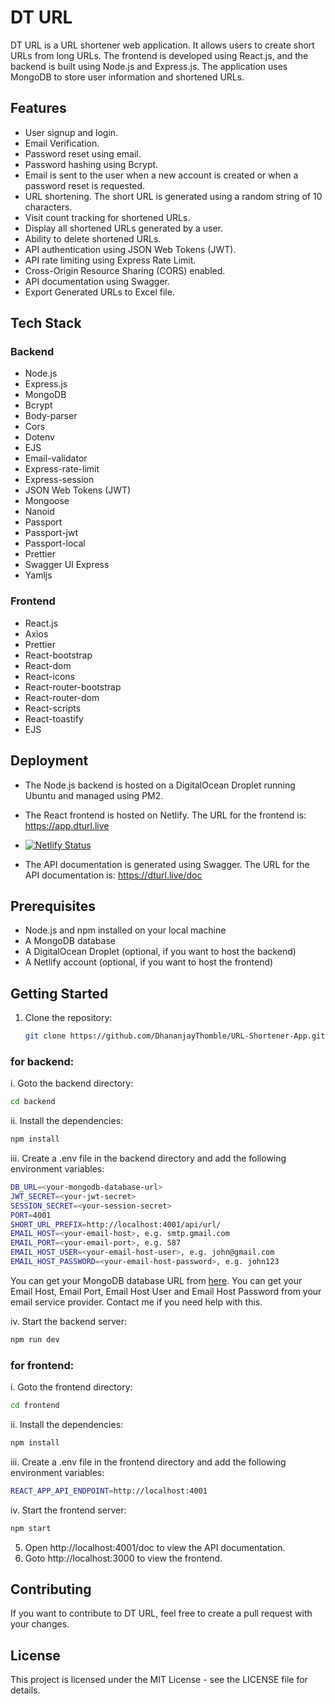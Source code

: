 # DT URL

DT URL is a URL shortener web application. It allows users to create short URLs from long URLs. The frontend is
developed using React.js, and the backend is built using Node.js and Express.js. The application uses MongoDB to store
user information and shortened URLs.

## Features

- User signup and login.
- Email Verification.
- Password reset using email.
- Password hashing using Bcrypt.
- Email is sent to the user when a new account is created or when a password reset is requested.
- URL shortening. The short URL is generated using a random string of 10 characters.
- Visit count tracking for shortened URLs.
- Display all shortened URLs generated by a user.
- Ability to delete shortened URLs.
- API authentication using JSON Web Tokens (JWT).
- API rate limiting using Express Rate Limit.
- Cross-Origin Resource Sharing (CORS) enabled.
- API documentation using Swagger.
- Export Generated URLs to Excel file.


## Tech Stack

### Backend

- Node.js
- Express.js
- MongoDB
- Bcrypt
- Body-parser
- Cors
- Dotenv
- EJS
- Email-validator
- Express-rate-limit
- Express-session
- JSON Web Tokens (JWT)
- Mongoose
- Nanoid
- Passport
- Passport-jwt
- Passport-local
- Prettier
- Swagger UI Express
- Yamljs

### Frontend

- React.js
- Axios
- Prettier
- React-bootstrap
- React-dom
- React-icons
- React-router-bootstrap
- React-router-dom
- React-scripts
- React-toastify
- EJS

## Deployment

- The Node.js backend is hosted on a DigitalOcean Droplet running Ubuntu and managed using PM2.

- The React frontend is hosted on Netlify. The URL for the frontend is: https://app.dturl.live
    
- [![Netlify Status](https://api.netlify.com/api/v1/badges/80999b21-48a6-4c22-8c83-6a0e55f79f5d/deploy-status)](https://app.netlify.com/sites/dturl/deploys)
- The API documentation is generated using Swagger. The URL for the API documentation
  is: https://dturl.live/doc
## Prerequisites

- Node.js and npm installed on your local machine
- A MongoDB database
- A DigitalOcean Droplet (optional, if you want to host the backend)
- A Netlify account (optional, if you want to host the frontend)

## Getting Started

1. Clone the repository:
    ```bash
    git clone https://github.com/DhananjayThomble/URL-Shortener-App.git
    ```
### for backend:

i. Goto the backend directory:
```bash
cd backend
```

ii. Install the dependencies:
```bash
npm install
```

iii. Create a .env file in the backend directory and add the following environment variables:
```bash
DB_URL=<your-mongodb-database-url>
JWT_SECRET=<your-jwt-secret>
SESSION_SECRET=<your-session-secret>
PORT=4001
SHORT_URL_PREFIX=http://localhost:4001/api/url/ 
EMAIL_HOST=<your-email-host>, e.g. smtp.gmail.com
EMAIL_PORT=<your-email-port>, e.g. 587
EMAIL_HOST_USER=<your-email-host-user>, e.g. john@gmail.com
EMAIL_HOST_PASSWORD=<your-email-host-password>, e.g. john123
```

You can get your MongoDB database URL from [here](https://www.mongodb.com/cloud/atlas).
You can get your Email Host, Email Port, Email Host User and Email Host Password from your email service provider. Contact me if you need help with this.

iv. Start the backend server:
```bash
npm run dev
```

### for frontend:

i. Goto the frontend directory:
```bash
cd frontend
```

ii. Install the dependencies:
```bash
npm install
```

iii. Create a .env file in the frontend directory and add the following environment variables:
```bash
REACT_APP_API_ENDPOINT=http://localhost:4001
```

iv. Start the frontend server:
```bash
npm start
```

5. Open http://localhost:4001/doc to view the API documentation.
6. Goto http://localhost:3000 to view the frontend.

## Contributing

If you want to contribute to DT URL, feel free to create a pull request with your changes.

## License

This project is licensed under the MIT License - see the LICENSE file for details.

